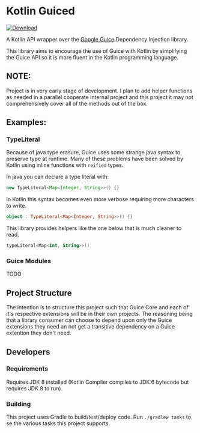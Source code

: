# Kotlin Guiced

[ ![Download](https://api.bintray.com/packages/jlleitschuh/maven-artifacts/kotlin-guiced/images/download.svg) ](https://bintray.com/jlleitschuh/maven-artifacts/kotlin-guiced/_latestVersion)

A Kotlin API wrapper over the [Google Guice](https://github.com/google/guice) Dependency Injection library.

This library aims to encourage the use of Guice with Kotlin by simplifying the Guice API so it is more
fluent in the Kotlin programming language.

## NOTE:
Project is in very early stage of development. I plan to add helper functions as needed in a parallel cooperate internal
project and this project it may not comprehensively cover all of the methods out of the box.

## Examples:

### TypeLiteral
Because of java type erasure, Guice uses some strange java syntax to preserve type at runtime.
Many of these problems have been solved by Kotlin using inline functions with `reified` types.

In java you can declare a type literal with:
```java
new TypeLiteral<Map<Integer, String>>() {}
```
In Kotlin this syntax becomes even more verbose requiring more characters to write. 
```kotlin
object : TypeLiteral<Map<Integer, String>>() {}
```
This library provides helpers like the one below that is much cleaner to read.
```kotlin
typeLiteral<Map<Int, String>>()
```

### Guice Modules

TODO

## Project Structure
The intention is to structure this project such that Guice Core and each of it's respective extensions will
be in their own projects. The reasoning being that a library consumer can choose to depend upon only the Guice 
extensions they need an not get a transitive dependency on a Guice extention they don't need.


## Developers

### Requirements
Requires JDK 8 installed (Kotlin Compiler compiles to JDK 6 bytecode but requires JDK 8 to run).

### Building

This project uses Gradle to build/test/deploy code.
Run `./gradlew tasks` to se the various tasks this project supports.
